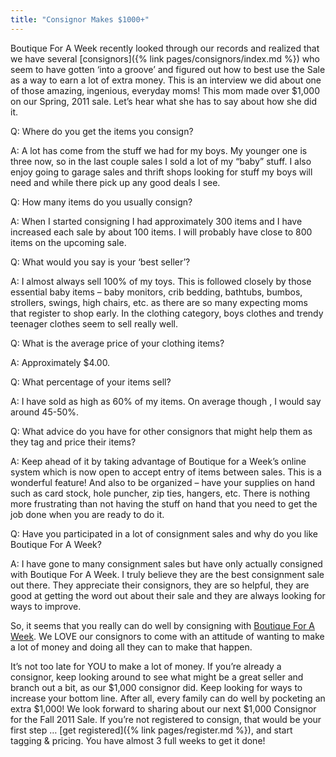 ```yaml
---
title: "Consignor Makes $1000+"
---
```


Boutique For A Week recently looked through our records and realized that we have several [consignors]({% link pages/consignors/index.md %}) who seem to have gotten ‘into a groove’ and figured out how to best use the Sale as a way to earn a lot of extra money. This is an interview we did about one of those amazing, ingenious, everyday moms! This mom made over $1,000 on our Spring, 2011 sale. Let’s hear what she has to say about how she did it.

Q: Where do you get the items you consign?

A: A lot has come from the stuff we had for my boys. My younger one is three now, so in the last couple sales I sold a lot of my “baby” stuff. I also enjoy going to garage sales and thrift shops looking for stuff my boys will need and while there pick up any good deals I see.

Q: How many items do you usually consign?

A: When I started consigning I had approximately 300 items and I have increased each sale by about 100 items. I will probably have close to 800 items on the upcoming sale.

Q: What would you say is your ‘best seller’?

A: I almost always sell 100% of my toys. This is followed closely by those essential baby items – baby monitors, crib bedding, bathtubs, bumbos, strollers, swings, high chairs, etc. as there are so many expecting moms that register to shop early. In the clothing category, boys clothes and trendy teenager clothes seem to sell really well.

Q: What is the average price of your clothing items?

A: Approximately $4.00.

Q: What percentage of your items sell?

A: I have sold as high as 60% of my items. On average though , I would say around 45-50%.

Q: What advice do you have for other consignors that might help them as they tag and price their items?

A: Keep ahead of it by taking advantage of Boutique for a Week’s online system which is now open to accept entry of items between sales. This is a wonderful feature! And also to be organized – have your supplies on hand such as card stock, hole puncher, zip ties, hangers, etc. There is nothing more frustrating than not having the stuff on hand that you need to get the job done when you are ready to do it.

Q: Have you participated in a lot of consignment sales and why do you like Boutique For A Week?

A: I have gone to many consignment sales but have only actually consigned with Boutique For A Week. I truly believe they are the best consignment sale out there. They appreciate their consignors, they are so helpful, they are good at getting the word out about their sale and they are always looking for ways to improve.

So, it seems that you really can do well by consigning with [Boutique For A Week](/). We LOVE our consignors to come with an attitude of wanting to make a lot of money and doing all they can to make that happen.

It’s not too late for YOU to make a lot of money. If you’re already a consignor, keep looking around to see what might be a great seller and branch out a bit, as our $1,000 consignor did. Keep looking for ways to increase your bottom line. After all, every family can do well by pocketing an extra $1,000! We look forward to sharing about our next $1,000 Consignor for the Fall 2011 Sale. If you’re not registered to consign, that would be your first step … [get registered]({% link pages/register.md %}), and start tagging & pricing. You have almost 3 full weeks to get it done!
